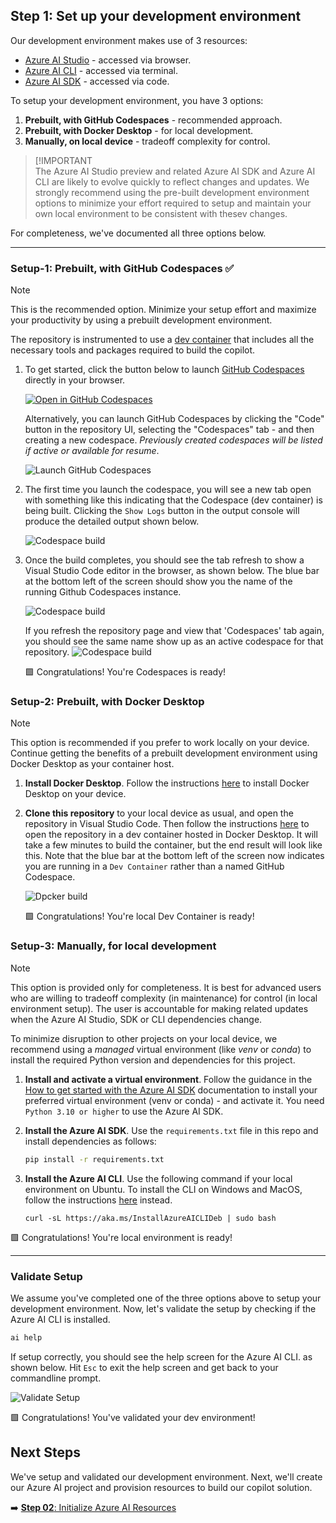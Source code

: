 ## Step 1: Set up your development environment

Our development environment makes use of 3 resources:
 - [Azure AI Studio](https://aka.ms/azureaistudio) - accessed via browser.
 - [Azure AI CLI](https://learn.microsoft.com/azure/ai-studio/how-to/cli-install?tabs=linux%2Cterminal) - accessed via terminal.
 - [Azure AI SDK](https://learn.microsoft.com/azure/ai-studio/how-to/sdk-install?tabs=linux) - accessed via code.

To setup your development environment, you have 3 options:
1. **Prebuilt, with GitHub Codespaces** -  recommended approach.
2. **Prebuilt, with Docker Desktop** - for local development.
3. **Manually, on local device** - tradeoff complexity for control.

> [!IMPORTANT  
> The Azure AI Studio preview and related Azure AI SDK and Azure AI CLI are likely to evolve quickly to reflect changes and updates. We strongly recommend using the pre-built development environment options to minimize your effort required to setup and maintain your own local environment to be consistent with thesev changes.

For completeness, we've documented all three options below.

---

### Setup-1: Prebuilt, with GitHub Codespaces ✅


> [!NOTE]  
> This is the recommended option. Minimize your setup effort and maximize your productivity by using a prebuilt development environment.

The repository is instrumented to use a [dev container](https://containers.dev) that includes all the necessary tools and packages required to build the copilot. 

1. To get started, click the button below to launch [GitHub Codespaces](https://docs.github.com/codespaces) directly in your browser.

    [![Open in GitHub Codespaces](https://github.com/codespaces/badge.svg)](https://github.com/Azure-Samples/aistudio-python-quickstart-sample/)

    Alternatively, you can launch GitHub Codespaces by clicking the "Code" button in the repository UI, selecting the "Codespaces" tab - and then creating a new codespace. _Previously created codespaces will be listed if active or available for resume_.
    
    ![Launch GitHub Codespaces](./img/01-launch-codespaces.png)   

2. The first time you launch the codespace, you will see a new tab open with something like this indicating that the Codespace (dev container) is being built. Clicking the `Show Logs` button in the output console will produce the detailed output shown below.

    ![Codespace build](./img/02-setup-codespaces.png)

3. Once the build completes, you should see the tab refresh to show a Visual Studio Code editor in the browser, as shown below. The blue bar at the bottom left of the screen should show you the name of the running Github Codespaces instance.
    
    ![Codespace build](./img/03-running-codespaces.png)

    If you refresh the repository page and view that 'Codespaces' tab again, you should see the same name show up as an active codespace for that repository.
    ![Codespace build](./img/03-view-codespaces.png)

    🟩 Congratulations! You're Codespaces is ready!

### Setup-2: Prebuilt, with Docker Desktop

> [!NOTE]  
>  This option is recommended if you prefer to work locally on your device. Continue getting the benefits of a prebuilt development environment using Docker Desktop as your container host.

1. **Install Docker Desktop**. Follow the instructions [here](https://code.visualstudio.com/docs/devcontainers/containers#_installation) to install Docker Desktop on your device.
2. **Clone this repository** to your local device as usual, and open the repository in Visual Studio Code. Then follow the instructions [here](https://code.visualstudio.com/docs/devcontainers/containers#_quick-start-open-an-existing-folder-in-a-container) to open the repository in a dev container hosted in Docker Desktop. It will take a few minutes to build the container, but the end result will look like this. Note that the blue bar at the bottom left of the screen now indicates you are running in a `Dev Container` rather than a named GitHub Codespace.

    ![Dpcker build](./img/03-view-docker.png)

    🟩 Congratulations! You're local Dev Container is ready!


### Setup-3: Manually, for local development

> [!NOTE]  
> This option is provided only for completeness. It is best for advanced users who are willing to tradeoff complexity (in maintenance) for control (in local environment setup). The user is accountable for making related updates when the Azure AI Studio, SDK or CLI dependencies change.

To minimize disruption to other projects on your local device, we recommend using a _managed_ virtual environment (like _venv_ or _conda_) to install the required Python version and dependencies for this project. 

1. **Install and activate a virtual environment**. Follow the guidance in the [How to get started with the Azure AI SDK](https://learn.microsoft.com/azure/ai-studio/how-to/sdk-install?tabs=linux) documentation to install your preferred virtual environment (venv or conda) - and activate it. You need `Python 3.10 or higher` to use the Azure AI SDK.

2. **Install the Azure AI SDK**. Use the `requirements.txt` file in this repo and install dependencies as follows:
    ```bash
    pip install -r requirements.txt
    ```
3. **Install the Azure AI CLI**. Use the following command if your local environment on Ubuntu. To install the CLI on Windows and MacOS, follow the instructions [here](https://github.com/Azure/azureai-insiders/blob/main/previews/aistudio/how-to/use_azureai_sdk.md#install-the-cli) instead.
    ```
    curl -sL https://aka.ms/InstallAzureAICLIDeb | sudo bash
    ```

🟩 Congratulations! You're local environment is ready!

---

### Validate Setup

We assume you've completed one of the three options above to setup your development environment. Now, let's validate the setup by checking if the Azure AI CLI is installed. 

```bash
ai help
```
If setup correctly, you should see the help screen for the Azure AI CLI. as shown below. Hit `Esc` to exit the help screen and get back to your commandline prompt.

![Validate Setup](./img/04-validate-setup.png)

🟩 Congratulations! You've validated your dev environment!

## Next Steps

We've setup and validated our development environment. Next, we'll create our Azure AI project and provision resources to build our copilot solution.

➡️ [**Step 02**: Initialize Azure AI Resources](./step-02.md)